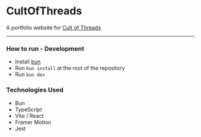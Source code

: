 # CultOfThreads

A portfolio website for [Cult of Threads](https://www.instagram.com/cultofthreads_)


---


### How to run - Development

- Install [bun](https://bun.sh/docs/installation#installing)
- Run `bun install` at the root of the repository
- Run `bun dev`


### Technologies Used

- Bun
- TypeScript
- Vite / React
- Framer Motion
- Jest